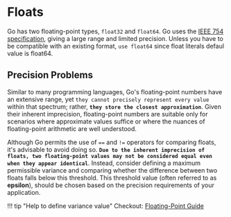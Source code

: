 # Floats

Go has two floating-point types, `float32` and `float64`. Go uses the [IEEE 754 specification](https://ieeexplore.ieee.org/document/30711), giving a large range and limited precision. Unless you have to be compatible with an existing format, `use float64` since float literals defaul value is float64.

## Precision Problems

Similar to many programming languages, Go's floating-point numbers have an extensive range, yet `they cannot precisely represent every value` within that spectrum; rather, **`they store the closest approximation`**. Given their inherent imprecision, floating-point numbers are suitable only for scenarios where approximate values suffice or where the nuances of floating-point arithmetic are well understood.

Although Go permits the use of `==` and `!=` operators for comparing floats, it's advisable to avoid doing so. **`Due to the inherent imprecision of floats, two floating-point values may not be considered equal even when they appear identical`**. Instead, consider defining a maximum permissible variance and comparing whether the difference between two floats falls below this threshold. This threshold value (often referred to as **epsilon**), should be chosen based on the precision requirements of your application.

!!! tip "Help to define variance value"
    Checkout: [Floating-Point Guide](https://floating-point-gui.de/errors/comparison/)

